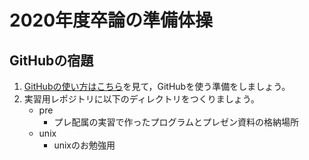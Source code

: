 # 2020年度卒論の準備体操


## GitHubの宿題

1. [GitHubの使い方はこちら](GitHub-Intro.md)を見て，GitHubを使う準備をしましょう。
2. 実習用レポジトリに以下のディレクトリをつくりましょう。
	- pre
		- プレ配属の実習で作ったプログラムとプレゼン資料の格納場所
	- unix
		- unixのお勉強用
